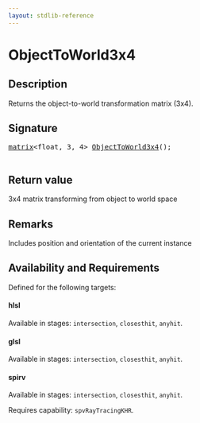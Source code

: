 ```yaml
---
layout: stdlib-reference
---
```


# ObjectToWorld3x4

## Description

Returns the object-to-world transformation matrix (3x4).



## Signature 

<pre>
<a href="/stdlib-reference/types/matrix/index" class="code_type">matrix</a>&lt;<span class="code_keyword">float</span>, 3, 4&gt; <a href="/stdlib-reference/global-decls/objecttoworld3x4-068">ObjectToWorld3x4</a>();

</pre>

## Return value
3x4 matrix transforming from object to world space

## Remarks
Includes position and orientation of the current instance


## Availability and Requirements

Defined for the following targets:

#### hlsl
Available in stages: `intersection`, `closesthit`, `anyhit`.

#### glsl
Available in stages: `intersection`, `closesthit`, `anyhit`.

#### spirv
Available in stages: `intersection`, `closesthit`, `anyhit`.

Requires capability: `spvRayTracingKHR`.


